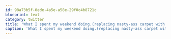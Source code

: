```yaml
---
id: 98a73b5f-0ede-4a5e-a58e-29f0c4b8721c
blueprint: text
category: twitter
title: 'What I spent my weekend doing.(replacing nasty-ass carpet with hardwood). Yes, installing it on stairs is as... [pic] — path.com/p/39uJJC'
caption: 'What I spent my weekend doing.(replacing nasty-ass carpet with hardwood). Yes, installing it on stairs is as... [pic] — <a href="http://path.com/p/39uJJC" title="http://path.com/p/39uJJC" class="link link_untco">path.com/p/39uJJC</a>'
---
```

